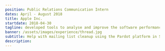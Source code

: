 ```yaml
---
position: Public Relations Communication Intern
dates: April - August 2018
title: Apple Inc.
startdate: 2018-04-30
tagline: developed tools to analyse and improve the software performance of millions of devices around the world,
banner: /assets/images/experience/thread.jpg
subtitle: Help with mailing list cleanup using the Pardot platform in Salesforce. Take part in call campaign to update information in database and aid Thread in better interacting with the Spanish speaking community in Baltimore through new initiatives
description: 
---
```

<!--
<div class="sidebar">
	<b>Dates:</b> Apr - Aug 2018
	<br><b>Location:</b> Cupertino, California
	<br><b>Tools:</b> Python, AngularJS, Flask
	<br><br><b>Responsibilities:</b>
	<br>• Designed and developed web application to fetch and visualize test results and metrics using <mark>AngularJS</mark>
	<br>• Built RESTful API using <mark>Flask</mark>, with back-end data processing and analysis of data gathered from MongoDB, APIs, and other sources
	<br>• Developed automation framework with <mark>Python</mark> to run user-experience scenarios on iOS devices using a Python Objective-C bridge custom class
	<br>• Merged framework into a pipeline for automatic trigger upon build releases, improving efficiency of the End-User team through automated bug filing, summarized email reports, and screen captures for review and demo 
</div>

## Software Engineering Intern (Power & Performance) @ Apple Inc.

In the summer of 2018, I had the opportunity to intern at Apple in their headquarters in Cupertino, California on the Power and Performance team. 

With my prior experience in building tools for analysing and presenting metrics and data, I was given the task to help develop tools for measuring the performance of iOS devices. I used Python, with the help of pyobjc and Tkinter, to build a tool for collecting screen captures for UI actions while measuring precise timestamps through OS signposts. I also learned AngularJS and built a web application to allow the team to display test data for quicker triaging. 

At the end of my four month internship, I also presented a keynote on my project to executives, including the director of my org. 

### On iOS performance

2018 was a big year for performance. During Apple’s World Wide Developer Conference, or WWDC 2018 (“dub dub” as I learned to call it), updates to software are announced for developers to get a headstart on adapting their apps in preparation for the release to customers in September. You can watch the videos from WWDC online <a href="https://developer.apple.com/videos/play/wwdc2018/101/">here</a>. It even comes with an incredible opening narrated by Stephen Fry (sounding an awful lot like David Attenborough). 

Performance improvements were the first items that Craig Federighi, Apple’s VP of Software Engineering, mentioned in his address during the opening keynote. He even lists out percentage increase improvements in actions such as keyboard bringup and app launch. 

![WWDC Perf Metrics during the Keynote](/assets/images/experience/wwdc-metrics.png)
<div class="caption">Performance mentioned as the first improvements by Craig Federighi during the WWDC 2018 Keynote</div>

These performance numbers were obtained by measurements taken by the teams at Apple using OS signposts. In short, signposts allow you to mark in your code where work starts and end, so you can precisely obtain a time interval for an action. To learn more about how OS signposts work, I’d recommend you watch the <a href="https://developer.apple.com/videos/play/wwdc2018/405/">WWDC 2018 session on Performance Logging</a>, as signposts were put into the OS Log toolbox available to all Apple Developers. 

The Perf team runs hundreds of automated tests a day, supporting numerous other teams at Apple. By checking against benchmarks and a history of prior tests, App teams can understand which actions cause performance strain, and triage the issues to improve the user experience during their app. 

My task, as the only intern on the team, was to build a tool to improve the process for evaluating the <mark>end user experience</mark> of iOS applications, as well as another web application for displaying and filtering our team’s test metrics.

### Some other experiences

Unfortunately, I can't go into too many details about my everyday work, but here are some of the other things I did during my internship:
- Attended two sessions at WWDC (<a href="https://developer.apple.com/videos/play/wwdc2018/602/">What's New in ARKit2</a> and <a href="https://developer.apple.com/videos/play/wwdc2018/201/">Creating Apps for a Global Audience</a>) as well as the Bash, where I saw Panic! At the Disco
- Met my hero Kayla Itsines at her <a href="https://appleinsider.com/articles/18/06/05/apple-launches-another-kind-of-bootcamp-at-wwdc-and-its-a-hiit">Bootcamp during WWDC</a>
- Went to my first <a href="https://www.mlb.com/giants">baseball game</a> as a org-wide event
- Went to a winery for a team event
- Presented an actual Keynote to executives and other team managers
- Learned from Tim Cook and Craig Federighi, as well as many other influential people at Apple, during Executive Speaker Series talks
- Gymmed at Apple Park
- Completed an Apple Wellness Challenge and got a gold water bottle
- Bought way too many Apple shirts and Apple products
-->
